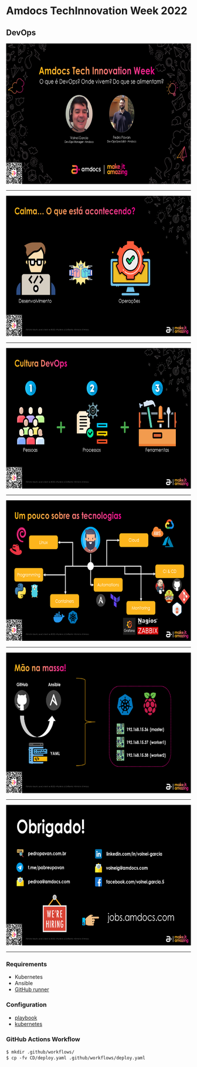 # Amdocs TechInnovation Week 2022
## DevOps

<img src="png/01.png" width="680" height="382">

---

<img src="png/02.png" width="680" height="382">

---

<img src="png/03.png" width="680" height="382">

---
<img src="png/04.png" width="680" height="382">

---

<img src="png/05.png" width="680" height="382">

---

<img src="png/06.png" width="680" height="382">

---

### Requirements
- Kubernetes
- Ansible
- [GitHub runner](https://docs.github.com/en/actions/hosting-your-own-runners/about-self-hosted-runners)

### Configuration
- [playbook](hello.yaml)
- [kubernetes](cluster.ini)

### GitHub Actions Workflow
```terminal
$ mkdir .github/workflows/
$ cp -fv CD/deploy.yaml .github/workflows/deploy.yaml
```